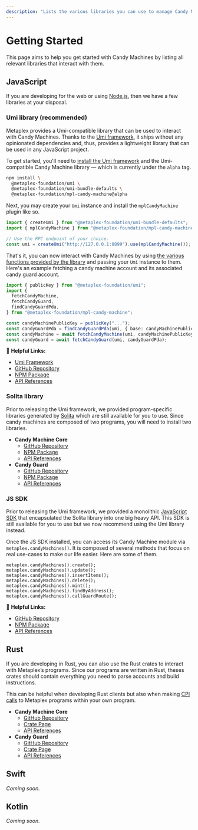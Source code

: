 ```yaml
---
description: "Lists the various libraries you can use to manage Candy Machines."
---
```


# Getting Started

This page aims to help you get started with Candy Machines by listing all relevant libraries that interact with them.

## JavaScript

If you are developing for the web or using [Node.js](https://nodejs.org/en/), then we have a few libraries at your disposal.

### Umi library (recommended)

Metaplex provides a Umi-compatible library that can be used to interact with Candy Machines. Thanks to the [Umi framework](https://github.com/metaplex-foundation/umi), it ships without any opinionated dependencies and, thus, provides a lightweight library that can be used in any JavaScript project.

To get started, you'll need to [install the Umi framework](https://github.com/metaplex-foundation/umi/blob/main/docs/installation.md) and the Umi-compatible Candy Machine library — which is currently under the `alpha` tag.

```sh
npm install \
  @metaplex-foundation/umi \
  @metaplex-foundation/umi-bundle-defaults \
  @metaplex-foundation/mpl-candy-machine@alpha
```

Next, you may create your `Umi` instance and install the `mplCandyMachine` plugin like so.

```ts
import { createUmi } from "@metaplex-foundation/umi-bundle-defaults";
import { mplCandyMachine } from "@metaplex-foundation/mpl-candy-machine";

// Use the RPC endpoint of your choice.
const umi = createUmi("http://127.0.0.1:8899").use(mplCandyMachine());
```

That's it, you can now interact with Candy Machines by using [the various functions provided by the library](https://mpl-candy-machine-js-docs.vercel.app/) and passing your `Umi` instance to them. Here's an example fetching a candy machine account and its associated candy guard account.

```ts
import { publicKey } from "@metaplex-foundation/umi";
import {
  fetchCandyMachine,
  fetchCandyGuard,
  findCandyGuardPda,
} from "@metaplex-foundation/mpl-candy-machine";

const candyMachinePublicKey = publicKey("...");
const candyGuardPda = findCandyGuardPda(umi, { base: candyMachinePublicKey });
const candyMachine = await fetchCandyMachine(umi, candyMachinePublicKey);
const candyGuard = await fetchCandyGuard(umi, candyGuardPda);
```

🔗 **Helpful Links:**

- [Umi Framework](https://github.com/metaplex-foundation/umi)
- [GitHub Repository](https://github.com/metaplex-foundation/mpl-candy-machine)
- [NPM Package](https://www.npmjs.com/package/@metaplex-foundation/mpl-candy-machine)
- [API References](https://mpl-candy-machine-js-docs.vercel.app/)

### Solita library

Prior to releasing the Umi framework, we provided program-specific libraries generated by [Solita](https://github.com/metaplex-foundation/solita) which are still available for you to use. Since candy machines are composed of two programs, you will need to install two libraries.

- **Candy Machine Core**
  - [GitHub Repository](https://github.com/metaplex-foundation/metaplex-program-library/tree/master/candy-machine-core/js)
  - [NPM Package](https://www.npmjs.com/package/@metaplex-foundation/mpl-candy-machine-core)
  - [API References](https://metaplex-foundation.github.io/metaplex-program-library/docs/candy-machine-core/index.html)
- **Candy Guard**
  - [GitHub Repository](https://github.com/metaplex-foundation/mpl-candy-guard/tree/main/js)
  - [NPM Package](https://www.npmjs.com/package/@metaplex-foundation/mpl-candy-guard)
  - [API References](https://metaplex-foundation.github.io/mpl-candy-guard/index.html)

### JS SDK

Prior to releasing the Umi framework, we provided a monolithic [JavaScript SDK](https://github.com/metaplex-foundation/js) that encapsulated the Solita library into one big heavy API. This SDK is still available for you to use but we now recommend using the Umi library instead.

Once the JS SDK installed, you can access its Candy Machine module via `metaplex.candyMachines()`. It is composed of several methods that focus on real use-cases to make our life easier. Here are some of them.

```tsx
metaplex.candyMachines().create();
metaplex.candyMachines().update();
metaplex.candyMachines().insertItems();
metaplex.candyMachines().delete();
metaplex.candyMachines().mint();
metaplex.candyMachines().findByAddress();
metaplex.candyMachines().callGuardRoute();
```

🔗 **Helpful Links:**

- [GitHub Repository](https://github.com/metaplex-foundation/js)
- [NPM Package](https://www.npmjs.com/package/@metaplex-foundation/js)
- [API References](https://metaplex-foundation.github.io/js/classes/js.CandyMachineClient.html)

## Rust

If you are developing in Rust, you can also use the Rust crates to interact with Metaplex’s programs. Since our programs are written in Rust, theses crates should contain everything you need to parse accounts and build instructions.

This can be helpful when developing Rust clients but also when making [CPI calls](https://solanacookbook.com/references/programs.html#how-to-do-cross-program-invocation) to Metaplex programs within your own program.

- **Candy Machine Core**
  - [GitHub Repository](https://github.com/metaplex-foundation/metaplex-program-library/tree/master/candy-machine-core/program)
  - [Crate Page](https://crates.io/crates/mpl-candy-machine-core)
  - [API References](https://docs.rs/mpl-candy-machine-core/0.1.0/mpl_candy_machine_core/)
- **Candy Guard**
  - [GitHub Repository](https://github.com/metaplex-foundation/mpl-candy-guard)
  - [Crate Page](https://crates.io/crates/mpl-candy-guard)
  - [API References](https://docs.rs/mpl-candy-guard/0.1.0/mpl_candy_guard/)

## Swift

_Coming soon._

## Kotlin

_Coming soon._
